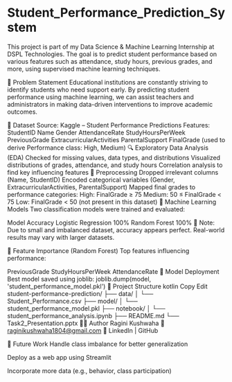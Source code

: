 # Student_Performance_Prediction_System
This project is part of my Data Science & Machine Learning Internship at DSPL Technologies. The goal is to predict student performance based on various features such as attendance, study hours, previous grades, and more, using supervised machine learning techniques.

📌 Problem Statement
Educational institutions are constantly striving to identify students who need support early. By predicting student performance using machine learning, we can assist teachers and administrators in making data-driven interventions to improve academic outcomes.

📁 Dataset
Source: Kaggle – Student Performance Predictions
Features:
StudentID
Name
Gender
AttendanceRate
StudyHoursPerWeek
PreviousGrade
ExtracurricularActivities
ParentalSupport
FinalGrade (used to derive Performance class: High, Medium)
🔍 Exploratory Data Analysis (EDA)
Checked for missing values, data types, and distributions
Visualized distributions of grades, attendance, and study hours
Correlation analysis to find key influencing features
🧪 Preprocessing
Dropped irrelevant columns (Name, StudentID)
Encoded categorical variables (Gender, ExtracurricularActivities, ParentalSupport)
Mapped final grades to performance categories:
High: FinalGrade ≥ 75
Medium: 50 ≤ FinalGrade < 75
Low: FinalGrade < 50 (not present in this dataset)
🤖 Machine Learning Models
Two classification models were trained and evaluated:

Model	Accuracy
Logistic Regression	100%
Random Forest	100%
📌 Note: Due to small and imbalanced dataset, accuracy appears perfect. Real-world results may vary with larger datasets.

🧠 Feature Importance (Random Forest)
Top features influencing performance:

PreviousGrade
StudyHoursPerWeek
AttendanceRate
💾 Model Deployment
Best model saved using joblib:
joblib.dump(model, 'student_performance_model.pkl')
📂 Project Structure kotlin Copy Edit student-performance-prediction/ ├── data/ │ └── Student_Performance.csv ├── model/ │ └── student_performance_model.pkl ├── notebook/ │ └── student_performance_analysis.ipynb ├── README.md └── Task2_Presentation.pptx 🙋‍♂️ Author Ragini Kushwaha 📧 raginikushwaha1804@gmail.com 🔗 LinkedIn | GitHub

🚀 Future Work Handle class imbalance for better generalization

Deploy as a web app using Streamlit

Incorporate more data (e.g., behavior, class participation)

